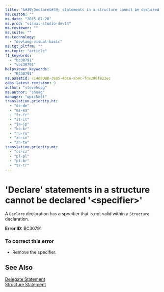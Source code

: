 ```yaml
---
title: "&#39;Declare&#39; statements in a structure cannot be declared &#39;&lt;specifier&gt;&#39;"
ms.custom: ""
ms.date: "2015-07-20"
ms.prod: "visual-studio-dev14"
ms.reviewer: ""
ms.suite: ""
ms.technology: 
  - "devlang-visual-basic"
ms.tgt_pltfrm: ""
ms.topic: "article"
f1_keywords: 
  - "bc30791"
  - "vbc30791"
helpviewer_keywords: 
  - "BC30791"
ms.assetid: 714d8088-c885-40ce-ab4c-fde296fe23ec
caps.latest.revision: 9
author: "stevehoag"
ms.author: "shoag"
manager: "wpickett"
translation.priority.ht: 
  - "de-de"
  - "es-es"
  - "fr-fr"
  - "it-it"
  - "ja-jp"
  - "ko-kr"
  - "ru-ru"
  - "zh-cn"
  - "zh-tw"
translation.priority.mt: 
  - "cs-cz"
  - "pl-pl"
  - "pt-br"
  - "tr-tr"
---
```

# &#39;Declare&#39; statements in a structure cannot be declared &#39;&lt;specifier&gt;&#39;
A `Declare` declaration has a specifier that is not valid within a `Structure` declaration.  
  
 **Error ID:** BC30791  
  
### To correct this error  
  
-   Remove the specifier.  
  
## See Also  
 [Delegate Statement](../../visual-basic/language-reference/statements/delegate-statement.md)   
 [Structure Statement](../../visual-basic/language-reference/statements/structure-statement.md)